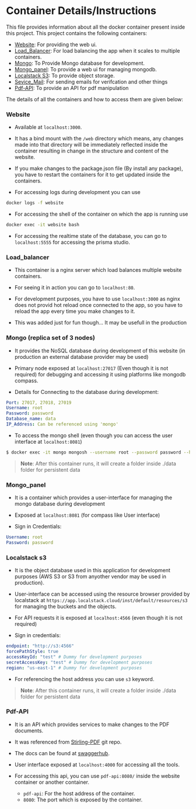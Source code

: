# Container Details/Instructions

This file provides information about all the docker container present inside this project. This project contains the following containers:

-  [Website](#website): For providing the web ui.
-  [Load_Balancer](#load_balancer): For load balancing the app when it scales to multiple containers.
-  [Mongo](#mongo): To Provide Mongo database for development.
-  [Mongo_panel](#mongo_panel): To provide a web ui for managing mongodb.
-  [Localstack S3](#localstack-s3): To provide object storage.
-  [Sevice_Mail](#sevice_mail): For sending emails for verifcation and other things
-  [Pdf-API](#pdf-api): To provide an API for pdf manipulation

The details of all the containers and how to access them are given below:

### Website

-  Available at `localhost:3000`.

-  It has a bind mount with the `/web` directory which means, any changes made into that directory will be immediately reflected inside the container resulting in change in the structure and content of the website.

-  If you make changes to the package.json file (By install any package), you have to restart the containers for it to get updated inside the containers.

-  For accessing logs during development you can use

```sh
docker logs -f website
```

-  For accessing the shell of the container on which the app is running use

```sh
docker exec -it website bash
```

-  For accessing the realtime state of the database, you can go to `localhost:5555` for accessing the prisma studio.

### Load_balancer

-  This container is a nginx server which load balances multiple website containers.

-  For seeing it in action you can go to `localhost:80`.

-  For development purposes, you have to use `localhost:3000` as nginx does not provid hot reload once connected to the app, so you have to reload the app every time you make changes to it.

-  This was added just for fun though... It may be usefull in the production

### Mongo (replica set of 3 nodes)

-  It provides the NoSQL database during development of this website (in production an external database provider may be used)

-  Primary node exposed at `localhost:27017` (Even though it is not required) for debugging and accessing it using platforms like mongodb compass.

-  Details for Connecting to the database during development:

```yml
Port: 27017, 27018, 27019
Username: root
Password: password
Database_name: data
IP_Address: Can be referenced using 'mongo'
```

-  To access the mongo shell (even though you can access the user interface at `localhost:8081`)

```sh
$ docker exec -it mongo mongosh --username root --password password --host mongo1
```

> **Note**: After this container runs, it will create a folder inside ./data folder for persistent data

### Mongo_panel

-  It is a container which provides a user-interface for managing the mongo database during development

-  Exposed at `localhost:8081` (for compass like User interface)

-  Sign in Credentials:

```yml
Username: root
Password: password
```

### Localstack s3

-  It is the object database used in this application for development purposes (AWS S3 or S3 from anyother vendor may be used in production).

-  User-interface can be accessed using the resource browser provided by localstack at `https://app.localstack.cloud/inst/default/resources/s3` for managing the buckets and the objects.

-  For API requests it is exposed at `localhost:4566` (even though it is not required)

-  Sign in credentials:

```yml
endpoint: "http://s3:4566"
forcePathStyle: true
accessKeyId: "test" # Dummy for development purposes
secretAccessKey: "test" # Dummy for development purposes
region: "us-east-1" # Dummy for development purposes
```

-  For referencing the host address you can use `s3` keyword.

> **Note**: After this container runs, it will create a folder inside ./data folder for persistent data

### Pdf-API

-  It is an API which provides services to make changes to the PDF documents.

-  It was referenced from [Stirling-PDF](https://github.com/Stirling-Tools/Stirling-PDF) git repo.

-  The docs can be found at [swaggerhub](https://app.swaggerhub.com/apis-docs/Frooodle/Stirling-PDF/0.26.1#/).

-  User interface exposed at `localhost:4000` for accessing all the tools.

-  For accessing this api, you can use `pdf-api:8080/` inside the website container or another container.
   -  `pdf-api`: For the host address of the container.
   -  `8080`: The port which is exposed by the container.

